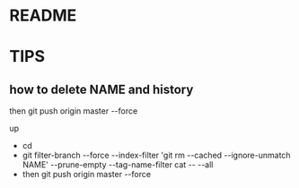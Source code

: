 # README
# TIPS


## how to delete NAME and history

then git push origin master --force

up
* cd
* git filter-branch --force --index-filter 'git rm --cached --ignore-unmatch NAME' --prune-empty --tag-name-filter cat -- --all
* then git push origin master --force
